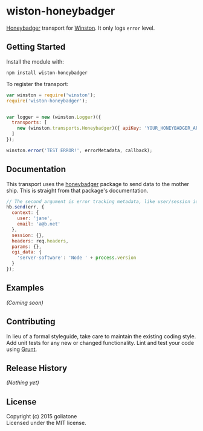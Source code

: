 # wiston-honeybadger

[Honeybadger][hon] transport for [Winston][wjs]. It only logs `error` level.


## Getting Started
Install the module with: 
```
npm install wiston-honeybadger
```

To register the transport:

```javascript
var winston = require('winston');
require('wiston-honeybadger');


var logger = new (winston.Logger)({
  transports: [
    new (winston.transports.Honeybadger)({ apiKey: 'YOUR_HONEYBADGER_API_KEY'})
  ]
});
```

```js
winston.error('TEST ERROR!', errorMetadata, callback);
```

## Documentation

This transport uses the [honeybadger][npm-hon] package to send data to the mother ship. This is straight from that package's documentation.

```javascript
// The second argument is error tracking metadata, like user/session id 
hb.send(err, {
  context: {
    user: 'jane',
    email: 'a@b.net'
  },
  session: {},
  headers: req.headers,
  params: {},
  cgi_data: {
    'server-software': 'Node ' + process.version
  }
});
```

## Examples
_(Coming soon)_

## Contributing
In lieu of a formal styleguide, take care to maintain the existing coding style. Add unit tests for any new or changed functionality. Lint and test your code using [Grunt](http://gruntjs.com/).

## Release History
_(Nothing yet)_

## License
Copyright (c) 2015 goliatone  
Licensed under the MIT license.

[hon]: http://honeybadger.io
[npm-hon]: https://www.npmjs.com/package/honeybadger
[wjs]: http://github.com/winstonjs/winston

